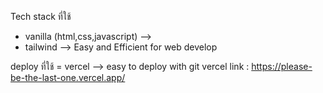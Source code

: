 Tech stack ที่ใช้
- vanilla (html,css,javascript) -->
- tailwind --> Easy and Efficient for web develop

deploy ที่ใช้ = vercel --> easy to deploy with git
vercel link : https://please-be-the-last-one.vercel.app/